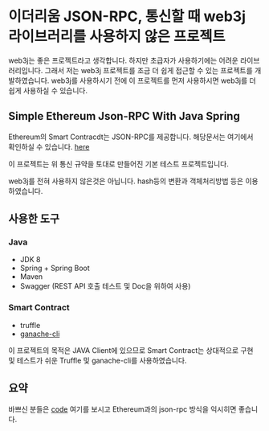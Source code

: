 # 이더리움 JSON-RPC, 통신할 때 web3j 라이브러리를 사용하지 않은 프로젝트

web3j는 좋은 프로젝트라고 생각합니다. 하지만 초급자가 사용하기에는 어려운 라이브러리입니다. 
그래서 저는 web3j 프로젝트를 조금 더 쉽게 접근할 수 있는 프로젝트를 개발하였습니다. 
web3j를 사용하시기 전에 이 프로젝트를 먼저 사용하시면 web3j를 더 쉽게 사용하실 수 있습니다.

## Simple Ethereum Json-RPC With Java Spring

Ethereum의 Smart Contracdt는 JSON-RPC를 제공합니다. 해당문서는 여기에서 확인하실 수 있습니다. [here](https://github.com/ethereum/wiki/wiki/JSON-RPC)

이 프로젝트는 위 통신 규약을 토대로  만들어진 기본 테스트 프로젝트입니다.

web3j를 전혀 사용하지 않은것은 아닙니다. hash등의 변환과 객체처리방법 등은 이용하였습니다.

## 사용한 도구

### Java
- JDK 8
- Spring + Spring Boot
- Maven
- Swagger (REST API 호출 테스트 및 Doc을 위하여 사용)

### Smart Contract
- truffle
- [ganache-cli](https://github.com/trufflesuite/ganache-cli)

이 프로젝트의 목적은 JAVA Client에 있으므로 Smart Contract는 상대적으로 구현 및 테스트가 쉬운 Truffle 및 ganache-cli를 사용하였습니다.

## 요약
바쁘신 분들은 [code](./src/test/java/org/BlockChainService/service/GethwithmavenApplicationTests.java) 여기를 보시고 Ethereum과의 json-rpc 방식을 익시히면 좋습니다.
